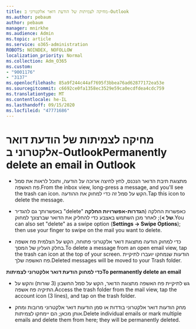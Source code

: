 ```yaml
---
title: מחיקה לצמיתות של הודעת דואר אלקטרוני ב-Outlook
ms.author: pebaum
author: pebaum
manager: mnirkhe
ms.audience: Admin
ms.topic: article
ms.service: o365-administration
ROBOTS: NOINDEX, NOFOLLOW
localization_priority: Normal
ms.collection: Adm_O365
ms.custom:
- "9001176"
- "3137"
ms.openlocfilehash: 85a9f244c44af7695f3bbea76ad62877172ea53e
ms.sourcegitcommit: c6692ce0fa1358ec3529e59ca0ecdfdea4cdc759
ms.translationtype: MT
ms.contentlocale: he-IL
ms.lasthandoff: 09/15/2020
ms.locfileid: "47771686"
---
```

# <a name="permanently-delete-an-email-in-outlook"></a><span data-ttu-id="64102-102">מחיקה לצמיתות של הודעת דואר אלקטרוני ב-Outlook</span><span class="sxs-lookup"><span data-stu-id="64102-102">Permanently delete an email in Outlook</span></span>

- <span data-ttu-id="64102-103">מתצוגת תיבת הדואר הנכנס, לחץ לחיצה ארוכה על הודעה, ותוכל לראות את סמל פח האשפה.</span><span class="sxs-lookup"><span data-stu-id="64102-103">From the inbox view, long-press a message, and you'll see the trash can icon.</span></span> <span data-ttu-id="64102-104">הקש על סמל זה כדי למחוק את ההודעה.</span><span class="sxs-lookup"><span data-stu-id="64102-104">Tap this icon to delete the message.</span></span>

- <span data-ttu-id="64102-105">באפשרותך גם להגדיר "delete" כאפשרות החלקה (**הגדרות-אפשרויות החלקה של >**); לאחר מכן השתמש באצבע כדי להחליק את הדואר שברצונך למחוק.</span><span class="sxs-lookup"><span data-stu-id="64102-105">You can also set "delete" as a swipe option (**Settings -> Swipe Options**); then use your finger to swipe on the mail you want to delete.</span></span> 

- <span data-ttu-id="64102-106">כדי למחוק הודעה מתצוגת דואר אלקטרוני פתוחה, הקש על הצלמית פח אשפה בחלק העליון של המסך.</span><span class="sxs-lookup"><span data-stu-id="64102-106">To delete a message from an open email view, tap the trash can icon at the top of your screen.</span></span> <span data-ttu-id="64102-107">הודעות שנמחקו יועברו לתיקיית פח האשפה שלך.</span><span class="sxs-lookup"><span data-stu-id="64102-107">Deleted messages will be moved to your Trash folder.</span></span> 

<span data-ttu-id="64102-108">**כדי למחוק הודעת דואר אלקטרוני לצמיתות**</span><span class="sxs-lookup"><span data-stu-id="64102-108">**To permanently delete an email**</span></span>

- <span data-ttu-id="64102-109">גש לתיקיית פח האשפה מתצוגת הדואר, הקש על סמל החשבון (3 שורות) והקש על התיקיה פח אשפה.</span><span class="sxs-lookup"><span data-stu-id="64102-109">Access the trash folder from the mail view, tap the account icon (3 lines), and tap on the trash folder.</span></span>

- <span data-ttu-id="64102-110">מחק הודעות דואר אלקטרוני בודדות או סמן הודעות דואר אלקטרוני מרובות ומחק אותן מכאן; הם יימחקו לצמיתות.</span><span class="sxs-lookup"><span data-stu-id="64102-110">Delete individual emails or mark multiple emails and delete them from here; they will be permanently deleted.</span></span>